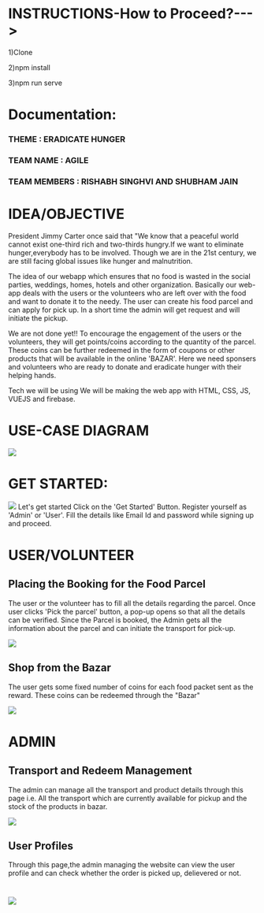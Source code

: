 # INSTRUCTIONS-How to Proceed?--->

1)Clone 

2)npm install

3)npm run serve

# Documentation:


### THEME : ERADICATE HUNGER
### TEAM NAME : AGILE
### TEAM MEMBERS : RISHABH SINGHVI AND SHUBHAM JAIN


# IDEA/OBJECTIVE
President Jimmy Carter once said that "We know that a peaceful world cannot exist one-third 
rich and two-thirds hungry.If we want to eliminate hunger,everybody has to be involved.
Though we are in the 21st century, we are still facing global issues like hunger and malnutrition.

The idea of our webapp which ensures that no food is wasted in the social parties,
weddings, homes, hotels and other organization. Basically our web-app deals with the users or the 
volunteers who are left over with the food and want to donate it to the needy. The user can create
his food parcel and can apply for pick up. In a short time the admin will get request and will
initiate the pickup.

We are not done yet!!
To encourage the engagement of the users or the volunteers, they will get points/coins according 
to the quantity of the parcel. These coins can be further redeemed in the form of coupons or other 
products that will be available in the online 'BAZAR'. Here we need sponsers and volunteers who are 
ready to donate and eradicate hunger with their helping hands.

Tech we will be using
We will be making the web app with HTML, CSS, JS, VUEJS and firebase.


# USE-CASE DIAGRAM
![](public/img/theme/userqq5.png)

# GET STARTED:

![](public/img/theme/1.png)
Let's get started 
Click on the 'Get Started' Button.
Register yourself as 'Admin' or 'User'.
Fill the details like Email Id and password while signing up and proceed.

# USER/VOLUNTEER
## Placing the Booking for the Food Parcel
The user or the volunteer has to fill all the details regarding the parcel.
Once user clicks 'Pick the parcel' button, a pop-up opens so that all the details
can be verified.
Since the Parcel is booked, the Admin gets all the information about the parcel
and can initiate the transport for pick-up.

![](public/img/theme/2.png)

## Shop from the Bazar
The user gets some fixed number of coins for each food packet sent as the reward.
These coins can be redeemed through the "Bazar"

![](public/img/theme/5.jpeg)

# ADMIN
## Transport and Redeem Management
The admin can manage all the transport and product details through this page i.e.
All the transport which are currently available for pickup and the stock of the 
products in bazar.

![](public/img/theme/6.png)

## User Profiles
Through this page,the admin managing the website can view the user profile and can
check whether the order is picked up, delievered or not.

![](public/img/theme/4.png)
=======






